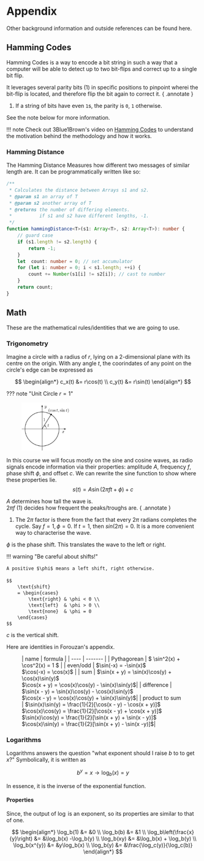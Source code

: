# Appendix

Other background information and outside references can be found here.

## Hamming Codes

Hamming Codes is a way to encode a bit string in such a way
that a computer will be able to detect up to two bit-flips
and correct up to a single bit flip.

It leverages several parity bits (1) in specific positions to pinpoint wherei the bit-flip is located, 
and therefore flip the bit again to correct it.
{ .annotate } 

1. If a string of bits have even `1`s, 
   the parity is `0`, `1` otherwise.

See the note below for more information.

!!! note
    Check out 3Blue1Brown's video on 
    [Hamming Codes](https://www.youtube.com/watch?v=X8jsijhllIA)
    to understand the motivation behind the methodology and
    how it works. 

### Hamming Distance
The Hamming Distance Measures how different two messages of similar length are. It can be programmatically written like so:

```ts title="TypeScript"
/**
 * Calculates the distance between Arrays s1 and s2.
 * @param s1 an array of T
 * @param s2 another array of T
 * @returns the number of differing elements.
 *          if s1 and s2 have different lengths, -1.
 */
function hammingDistance<T>(s1: Array<T>, s2: Array<T>): number {
    // guard case
    if (s1.length != s2.length) {
        return -1;
    }
    let  count: number = 0; // set accumulator
    for (let i: number = 0; i < s1.length; ++i) {
        count += Number(s1[i] != s2[i]); // cast to number
    }
    return count;
}
```

## Math

These are the mathematical rules/identities that we are
going to use.

### Trigonometry

Imagine a circle with a radius of $r$,
lying on a 2-dimensional plane with its centre on the origin.
With any angle $t$, the coorindates of any point on the circle's edge can be expressed as

$$
\begin{align*}
    c_x(t) &= r\cos(t) \\
    c_y(t) &= r\sin(t)
\end{align*}
$$ 

??? note "Unit Circle $r = 1$"
    <figure markdown="1" style="width:25%; height:25%;">
        ![Unit Circle](res/unit-circle.svg)
    </figure>

In this course we will focus mostly on the sine and cosine waves,
as radio signals encode information via their properties: amplitude $A$,
frequency $f$, phase shift $\phi$, and offset $c$.
We can rewrite the sine function to show where these properties lie.
$$
    s(t) = A \sin(2\pi f t + \phi) + c
$$

$A$ determines how tall the wave is.  
$2\pi f$ (1) decides how frequent the peaks/troughs are.
{ .annotate }

1. The $2 \pi$ factor is there from the fact that every $2 \pi$ radians
   completes the cycle. Say $f = 1, \phi = 0$. If $t = 1$, then $sin(2 \pi) = 0$.
   It is a more convenient way to characterise the wave.

$\phi$ is the phase shift. This translates the wave to the left or right.

!!! warning "Be careful about shifts!"

    A positive $\phi$ means a left shift, right otherwise.

    $$
        \text{shift} 
        = \begin{cases}
            \text{right} & \phi < 0 \\
            \text{left}  & \phi > 0 \\
            \text{none}  & \phi = 0
        \end{cases}
    $$

$c$ is the vertical shift.

Here are identities in Forouzan's appendix.

<figure markdown="1">
| name | formula |
| ---- | ------- |
| Pythagorean | $ \sin^2(x) + \cos^2(x) = 1 $ |
| even/odd | $\sin(-x) = -\sin(x)$ <br/> $\cos(-x) = \cos(x)$ |
| sum | $\sin(x + y) = \sin(x)\cos(y) + \cos(x)\sin(y)$ <br/> $\cos(x + y) = \cos(x)\cos(y) - \sin(x)\sin(y)$|
| difference | $\sin(x - y) = \sin(x)\cos(y) - \cos(x)\sin(y)$ <br/> $\cos(x - y) = \cos(x)\cos(y) + \sin(x)\sin(y)$|
| product to sum | $\sin(x)\sin(y) = \frac{1}{2}[\cos(x - y) - \cos(x + y)]$ <br/> $\cos(x)\cos(y) = \frac{1}{2}[\cos(x - y) + \cos(x + y)]$ <br/> $\sin(x)\cos(y) = \frac{1}{2}[\sin(x + y) + \sin(x - y)]$ <br/> $\cos(x)\sin(y) = \frac{1}{2}[\sin(x + y) - \sin(x -y)]$|
</figure>

### Logarithms

Logarithms answers the question "what exponent should I raise $b$ to to get $x$?"
Symbolically, it is written as

$$
\begin{equation*}
    b^y = x \rightarrow \log_b(x) = y
\end{equation*}
$$

In essence, it is the inverse of the exponential function.

#### Properties

Since, the output of $\log$ is an exponent,
so its properties are similar to that of one.

$$
    \begin{align*} 
        \log_b(1) &= &0 \\
        \log_b(b) &= &1 \\
        \log_b\left(\frac{x}{y}\right) &= &\log_b(x) -\log_b(y) \\
        \log_b(xy) &= &\log_b(x) + \log_b(y) \\
        \log_b(x^{y}) &= &y\log_b(x) \\
        \log_b(y) &= &\frac{\log_c(y)}{\log_c(b)}
    \end{align*}
$$

